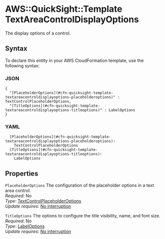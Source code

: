# AWS::QuickSight::Template TextAreaControlDisplayOptions<a name="aws-properties-quicksight-template-textareacontroldisplayoptions"></a>

The display options of a control\.

## Syntax<a name="aws-properties-quicksight-template-textareacontroldisplayoptions-syntax"></a>

To declare this entity in your AWS CloudFormation template, use the following syntax:

### JSON<a name="aws-properties-quicksight-template-textareacontroldisplayoptions-syntax.json"></a>

```
{
  "[PlaceholderOptions](#cfn-quicksight-template-textareacontroldisplayoptions-placeholderoptions)" : TextControlPlaceholderOptions,
  "[TitleOptions](#cfn-quicksight-template-textareacontroldisplayoptions-titleoptions)" : LabelOptions
}
```

### YAML<a name="aws-properties-quicksight-template-textareacontroldisplayoptions-syntax.yaml"></a>

```
  [PlaceholderOptions](#cfn-quicksight-template-textareacontroldisplayoptions-placeholderoptions): 
    TextControlPlaceholderOptions
  [TitleOptions](#cfn-quicksight-template-textareacontroldisplayoptions-titleoptions): 
    LabelOptions
```

## Properties<a name="aws-properties-quicksight-template-textareacontroldisplayoptions-properties"></a>

`PlaceholderOptions`  <a name="cfn-quicksight-template-textareacontroldisplayoptions-placeholderoptions"></a>
The configuration of the placeholder options in a text area control\.  
*Required*: No  
*Type*: [TextControlPlaceholderOptions](aws-properties-quicksight-template-textcontrolplaceholderoptions.md)  
*Update requires*: [No interruption](https://docs.aws.amazon.com/AWSCloudFormation/latest/UserGuide/using-cfn-updating-stacks-update-behaviors.html#update-no-interrupt)

`TitleOptions`  <a name="cfn-quicksight-template-textareacontroldisplayoptions-titleoptions"></a>
The options to configure the title visibility, name, and font size\.  
*Required*: No  
*Type*: [LabelOptions](aws-properties-quicksight-template-labeloptions.md)  
*Update requires*: [No interruption](https://docs.aws.amazon.com/AWSCloudFormation/latest/UserGuide/using-cfn-updating-stacks-update-behaviors.html#update-no-interrupt)